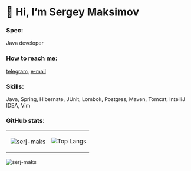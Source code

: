 <h1 align="left">👋 Hi, I’m Sergey Maksimov</h1>

<h3 align="left">Spec:</h3> 

Java developer

<h3 align="left">How to reach me:</h3> 

[telegram](https://t.me/serjmaks), [e-mail](mailto:sergeymaksimov1993@gmail.com?subject=[GitHub])

<h3 align="left">Skills:</h3>

Java, Spring, Hibernate, JUnit, Lombok, Postgres, Maven, Tomcat, IntelliJ IDEA, Vim

<h3 align="left">GitHub stats:</h3>

<table>
  <tr>
    <td>
      <p>
        &nbsp;<img align="center" src="https://github-readme-stats.vercel.app/api?username=serj-maks&show_icons=true&theme=tokyonight&include_all_commits=true&hide_rank=true" alt="serj-maks"/>
      </p>
    </td>
    <td>
      
![Top Langs](https://github-readme-stats.vercel.app/api/top-langs/?username=serj-maks&layout=compact&theme=radical)
    </td>
  </tr>
</table>

<p align="left"> <img src="https://komarev.com/ghpvc/?username=serj-maks" alt="serj-maks" /> </p>

<!---
serj-maks/serj-maks is a ✨ special ✨ repository because its `README.md` (this file) appears on your GitHub profile.
You can click the Preview link to take a look at your changes.
--->
